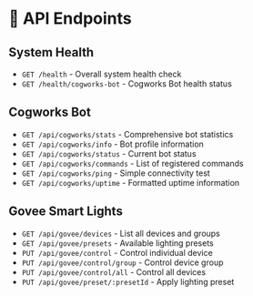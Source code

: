 # 📡 API Endpoints

## System Health
- `GET /health` - Overall system health check
- `GET /health/cogworks-bot` - Cogworks Bot health status

## Cogworks Bot
- `GET /api/cogworks/stats` - Comprehensive bot statistics
- `GET /api/cogworks/info` - Bot profile information
- `GET /api/cogworks/status` - Current bot status
- `GET /api/cogworks/commands` - List of registered commands
- `GET /api/cogworks/ping` - Simple connectivity test
- `GET /api/cogworks/uptime` - Formatted uptime information

## Govee Smart Lights
- `GET /api/govee/devices` - List all devices and groups
- `GET /api/govee/presets` - Available lighting presets
- `PUT /api/govee/control` - Control individual device
- `PUT /api/govee/control/group` - Control device group
- `PUT /api/govee/control/all` - Control all devices
- `PUT /api/govee/preset/:presetId` - Apply lighting preset